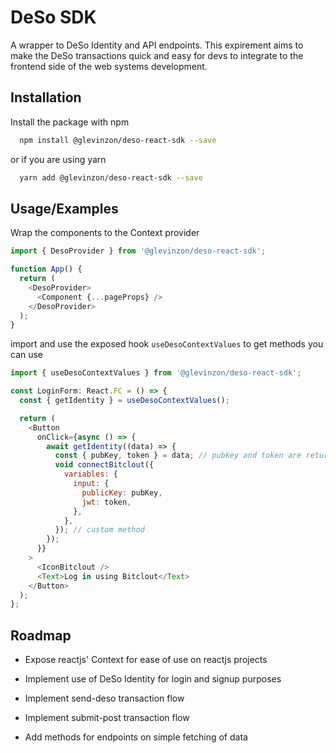 # DeSo SDK

A wrapper to DeSo Identity and API endpoints. This expirement aims to make the DeSo transactions quick and easy for devs to integrate to the frontend side of the web systems development.

## Installation

Install the package with npm

```bash
  npm install @glevinzon/deso-react-sdk --save
```

or if you are using yarn

```bash
  yarn add @glevinzon/deso-react-sdk --save
```

## Usage/Examples

Wrap the components to the Context provider

```javascript
import { DesoProvider } from '@glevinzon/deso-react-sdk';

function App() {
  return (
    <DesoProvider>
      <Component {...pageProps} />
    </DesoProvider>
  );
}
```

import and use the exposed hook `useDesoContextValues` to get methods you can use

```javascript
import { useDesoContextValues } from '@glevinzon/deso-react-sdk';

const LoginForm: React.FC = () => {
  const { getIdentity } = useDesoContextValues();

  return (
    <Button
      onClick={async () => {
        await getIdentity((data) => {
          const { pubKey, token } = data; // pubkey and token are returned
          void connectBitclout({
            variables: {
              input: {
                publicKey: pubKey,
                jwt: token,
              },
            },
          }); // custom method
        });
      }}
    >
      <IconBitclout />
      <Text>Log in using Bitclout</Text>
    </Button>
  );
};
```

## Roadmap

- Expose reactjs' Context for ease of use on reactjs projects

- Implement use of DeSo Identity for login and signup purposes

- Implement send-deso transaction flow

- Implement submit-post transaction flow

- Add methods for endpoints on simple fetching of data
